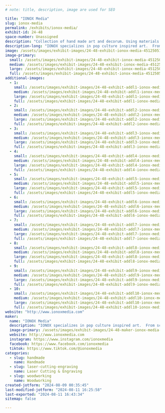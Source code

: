 ```yaml
---
# note: title, description, image are used for SEO

title: "IONOX Media"
slug: ionox-media
permalink: /exhibits/ionox-media/
exhibit-id: 24-48
space-number: Unassigned
description: "Collection of hand made art and decorum. Using materials such as layered wood, resin, and fabrics."
description-long: "IONOX specializes in pop culture inspired art.  From sci-fi to fantasy, and even your favorite video games, we create beautiful forms of art that are sure to spark nostalgia.  We use a range of materials, from layered wood to resin,  leather to canvas, and we are always expanding and trying new things.  We love traveling all over the nation to appear at comic conventions, art festivals, and gallery showings.  Maker-Faire Orlando, is one of our home shows, and a staple for us to attend every year.  If you've got a design you've always dreamt of having in hand or on your wall, let us make your dream a reality."
image: /assets/images/exhibit-images/24-48-exhibit-ionox-media-451250512-1004354915023881-6169259242542350044-n-large.jpg
image-primary: 
  small: /assets/images/exhibit-images/24-48-exhibit-ionox-media-451250512-1004354915023881-6169259242542350044-n-small.jpg
  medium: /assets/images/exhibit-images/24-48-exhibit-ionox-media-451250512-1004354915023881-6169259242542350044-n-medium.jpg
  large: /assets/images/exhibit-images/24-48-exhibit-ionox-media-451250512-1004354915023881-6169259242542350044-n-large.jpg
  full: /assets/images/exhibit-images/24-48-exhibit-ionox-media-451250512-1004354915023881-6169259242542350044-n-full.jpg
additional-images: 
  - 1:
    small: /assets/images/exhibit-images/24-48-exhibit-addl1-ionox-media-412315106-862944629164911-3883036858659521643-n-small.jpg
    medium: /assets/images/exhibit-images/24-48-exhibit-addl1-ionox-media-412315106-862944629164911-3883036858659521643-n-medium.jpg
    large: /assets/images/exhibit-images/24-48-exhibit-addl1-ionox-media-412315106-862944629164911-3883036858659521643-n-large.jpg
    full: /assets/images/exhibit-images/24-48-exhibit-addl1-ionox-media-412315106-862944629164911-3883036858659521643-n-full.jpg
  - 2:
    small: /assets/images/exhibit-images/24-48-exhibit-addl2-ionox-media-425261680-892978879494819-7443893609648096504-n-small.jpg
    medium: /assets/images/exhibit-images/24-48-exhibit-addl2-ionox-media-425261680-892978879494819-7443893609648096504-n-medium.jpg
    large: /assets/images/exhibit-images/24-48-exhibit-addl2-ionox-media-425261680-892978879494819-7443893609648096504-n-large.jpg
    full: /assets/images/exhibit-images/24-48-exhibit-addl2-ionox-media-425261680-892978879494819-7443893609648096504-n-full.jpg
  - 3:
    small: /assets/images/exhibit-images/24-48-exhibit-addl3-ionox-media-428676864-904115668381140-2128737643098351768-n-small.jpg
    medium: /assets/images/exhibit-images/24-48-exhibit-addl3-ionox-media-428676864-904115668381140-2128737643098351768-n-medium.jpg
    large: /assets/images/exhibit-images/24-48-exhibit-addl3-ionox-media-428676864-904115668381140-2128737643098351768-n-large.jpg
    full: /assets/images/exhibit-images/24-48-exhibit-addl3-ionox-media-428676864-904115668381140-2128737643098351768-n-full.jpg
  - 4:
    small: /assets/images/exhibit-images/24-48-exhibit-addl4-ionox-media-429799683-912736330852407-936239396284123508-n-small.jpg
    medium: /assets/images/exhibit-images/24-48-exhibit-addl4-ionox-media-429799683-912736330852407-936239396284123508-n-medium.jpg
    large: /assets/images/exhibit-images/24-48-exhibit-addl4-ionox-media-429799683-912736330852407-936239396284123508-n-large.jpg
    full: /assets/images/exhibit-images/24-48-exhibit-addl4-ionox-media-429799683-912736330852407-936239396284123508-n-full.jpg
  - 5:
    small: /assets/images/exhibit-images/24-48-exhibit-addl5-ionox-media-430091199-917012270424813-7637560114164493768-n-small.jpg
    medium: /assets/images/exhibit-images/24-48-exhibit-addl5-ionox-media-430091199-917012270424813-7637560114164493768-n-medium.jpg
    large: /assets/images/exhibit-images/24-48-exhibit-addl5-ionox-media-430091199-917012270424813-7637560114164493768-n-large.jpg
    full: /assets/images/exhibit-images/24-48-exhibit-addl5-ionox-media-430091199-917012270424813-7637560114164493768-n-full.jpg
  - 6:
    small: /assets/images/exhibit-images/24-48-exhibit-addl6-ionox-media-432530456-922136526579054-4540417181472661501-n-small.jpg
    medium: /assets/images/exhibit-images/24-48-exhibit-addl6-ionox-media-432530456-922136526579054-4540417181472661501-n-medium.jpg
    large: /assets/images/exhibit-images/24-48-exhibit-addl6-ionox-media-432530456-922136526579054-4540417181472661501-n-large.jpg
    full: /assets/images/exhibit-images/24-48-exhibit-addl6-ionox-media-432530456-922136526579054-4540417181472661501-n-full.jpg
  - 7:
    small: /assets/images/exhibit-images/24-48-exhibit-addl7-ionox-media-437934179-10231906244180454-8058326519977522626-n-small.jpg
    medium: /assets/images/exhibit-images/24-48-exhibit-addl7-ionox-media-437934179-10231906244180454-8058326519977522626-n-medium.jpg
    large: /assets/images/exhibit-images/24-48-exhibit-addl7-ionox-media-437934179-10231906244180454-8058326519977522626-n-large.jpg
    full: /assets/images/exhibit-images/24-48-exhibit-addl7-ionox-media-437934179-10231906244180454-8058326519977522626-n-full.jpg
  - 8:
    small: /assets/images/exhibit-images/24-48-exhibit-addl8-ionox-media-439338705-947626547363385-8113024424304081560-n-small.jpg
    medium: /assets/images/exhibit-images/24-48-exhibit-addl8-ionox-media-439338705-947626547363385-8113024424304081560-n-medium.jpg
    large: /assets/images/exhibit-images/24-48-exhibit-addl8-ionox-media-439338705-947626547363385-8113024424304081560-n-large.jpg
    full: /assets/images/exhibit-images/24-48-exhibit-addl8-ionox-media-439338705-947626547363385-8113024424304081560-n-full.jpg
  - 9:
    small: /assets/images/exhibit-images/24-48-exhibit-addl9-ionox-media-441310360-953910606734979-7247799200354773687-n-small.jpg
    medium: /assets/images/exhibit-images/24-48-exhibit-addl9-ionox-media-441310360-953910606734979-7247799200354773687-n-medium.jpg
    large: /assets/images/exhibit-images/24-48-exhibit-addl9-ionox-media-441310360-953910606734979-7247799200354773687-n-large.jpg
    full: /assets/images/exhibit-images/24-48-exhibit-addl9-ionox-media-441310360-953910606734979-7247799200354773687-n-full.jpg
  - 10:
    small: /assets/images/exhibit-images/24-48-exhibit-addl10-ionox-media-448405997-983917087067664-8038522804629687097-n-small.jpg
    medium: /assets/images/exhibit-images/24-48-exhibit-addl10-ionox-media-448405997-983917087067664-8038522804629687097-n-medium.jpg
    large: /assets/images/exhibit-images/24-48-exhibit-addl10-ionox-media-448405997-983917087067664-8038522804629687097-n-large.jpg
    full: /assets/images/exhibit-images/24-48-exhibit-addl10-ionox-media-448405997-983917087067664-8038522804629687097-n-full.jpg
website: "http://www.ionoxmedia.com"
maker: 
  name: "IONOX Media"
  description: "IONOX specializes in pop culture inspired art.  From sci-fi to fantasy, and even your favorite video games, we create beautiful forms of art that are sure to spark nostalgia.  We use a range of materials, from layered wood to resin,  leather to canvas, and we are always expanding and trying new things.  We love traveling all over the nation to appear at comic conventions, art festivals, and gallery showings.  Maker-Faire Orlando, is one of our home shows, and a staple for us to attend every year.  If you've got a design you've always dreamt of having in hand or on your wall, let us make your dream a reality."
  image-primary: /assets/images/exhibit-images/24-48-maker-ionox-media-site-banner-medium.jpg
  website: http://www.ionoxmedia.com
  instagram: https://www.instagram.com/ionoxmedia
  facebook: https://www.facebook.com/ionoxmedia
  tiktok: https://www.tiktok.com/@ionoxmedia
categories: 
  - slug: handmade
    name: Handmade
  - slug: laser-cutting-engraving
    name: Laser Cutting & Engraving
  - slug: woodworking
    name: Woodworking
created-jotform: "2024-08-09 00:35:45"
last-modified-jotform: "2024-08-11 16:25:58"
last-exported: "2024-08-11 16:43:34"
sitemap: false

---
```

